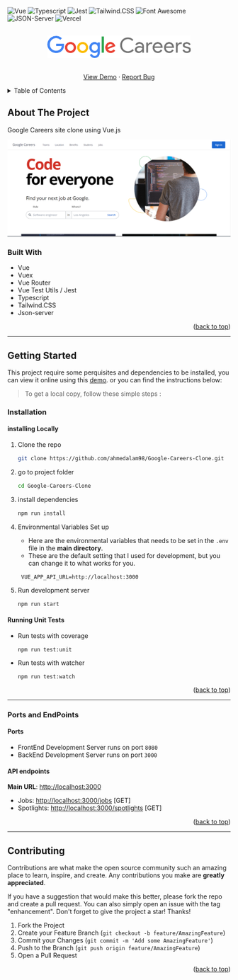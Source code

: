 <div id="top"></div>

![Vue](https://img.shields.io/badge/Vue.js-35495E?style=for-the-badge&logo=vuedotjs&logoColor=4FC08D)
![Typescript](https://img.shields.io/badge/TypeScript-007ACC?style=for-the-badge&logo=typescript&logoColor=white)
![Jest](https://img.shields.io/badge/Jest-C21325?style=for-the-badge&logo=jest&logoColor=white)
![Tailwind.CSS](https://img.shields.io/badge/Tailwind_CSS-38B2AC?style=for-the-badge&logo=tailwind-css&logoColor=white)
![Font Awesome](https://img.shields.io/badge/Font_Awesome-339AF0?style=for-the-badge&logo=fontawesome&logoColor=white)
![JSON-Server](https://img.shields.io/badge/json_server-5E5C5C?style=for-the-badge&logo=json&logoColor=white)
![Vercel](https://img.shields.io/badge/Vercel-000000?style=for-the-badge&logo=vercel&logoColor=white)

<!-- PROJECT LOGO -->
<div align="center">
  <br>
  <a href="https://modern-careers-clone.vercel.app/">
      <img src="./src/assets/img/logo.png" alt="Logo" height="50" >
    </a>
  <br>
  <br>

  <p align="center">
  <a href="https://modern-careers-clone.vercel.app/">View Demo</a>
    ·
    <a href="https://github.com/ahmedalam98/Google-Careers-Clone/issues">Report Bug</a>
  </p>
</div>

<!-- TABLE OF CONTENTS -->
<details>
  <summary>Table of Contents</summary>
  <ol>
    <li>
      <a href="#about-the-project">About The Project</a>
      <ul>
        <li><a href="#built-with">Built With</a></li>
      </ul>
    </li>
    <li>
      <a href="#getting-started">Getting Started</a>
      <ul>
        <li><a href="#installation">Installation</a></li>
        <li><a href="#ports-and-endpoints">Ports and EndPoints</a></li>
      </ul>
    </li>
    <li><a href="#contributing">Contributing</a></li>
  </ol>
</details>

<!-- ABOUT THE PROJECT -->

## About The Project

Google Careers site clone using Vue.js

![Preview](./src/assets/img/preview-1.png)

### Built With

- Vue
- Vuex
- Vue Router
- Vue Test Utils / Jest
- Typescript
- Tailwind.CSS
- Json-server

<p align="right">(<a href="#top">back to top</a>)</p>

---

<!-- GETTING STARTED -->

## Getting Started

This project require some perquisites and dependencies to be installed, you can view it online using this [demo](https://modern-careers-clone.vercel.app/). or you can find the instructions below:

> To get a local copy, follow these simple steps :

### Installation

#### installing Locally

1. Clone the repo

   ```sh
   git clone https://github.com/ahmedalam98/Google-Careers-Clone.git
   ```

2. go to project folder

   ```sh
   cd Google-Careers-Clone
   ```

3. install dependencies

   ```bash
   npm run install
   ```

4. Environmental Variables Set up

   - Here are the environmental variables that needs to be set in the `.env` file in the **main directory**.
   - These are the default setting that I used for development, but you can change it to what works for you.

   ```
    VUE_APP_API_URL=http://localhost:3000
   ```

5. Run development server

   ```sh
   npm run start
   ```

#### Running Unit Tests

- Run tests with coverage

  ```
  npm run test:unit
  ```

- Run tests with watcher

  ```
  npm run test:watch
  ```

<p align="right">(<a href="#top">back to top</a>)</p>

---

### Ports and EndPoints

#### Ports

- FrontEnd Development Server runs on port `8080`
- BackEnd Development Server runs on port `3000`

#### API endpoints

**Main URL**: [http://localhost:3000](http://localhost:3000)

- Jobs: [http://localhost:3000/jobs](http://localhost:3000/jobs) [GET]
- Spotlights: [http://localhost:3000/spotlights](http://localhost:3000/spotlights) [GET]

<p align="right">(<a href="#top">back to top</a>)</p>

---

<!-- CONTRIBUTING -->

## Contributing

Contributions are what make the open source community such an amazing place to learn, inspire, and create. Any contributions you make are **greatly appreciated**.

If you have a suggestion that would make this better, please fork the repo and create a pull request. You can also simply open an issue with the tag "enhancement".
Don't forget to give the project a star! Thanks!

1. Fork the Project
2. Create your Feature Branch (`git checkout -b feature/AmazingFeature`)
3. Commit your Changes (`git commit -m 'Add some AmazingFeature'`)
4. Push to the Branch (`git push origin feature/AmazingFeature`)
5. Open a Pull Request

<p align="right">(<a href="#top">back to top</a>)</p>
